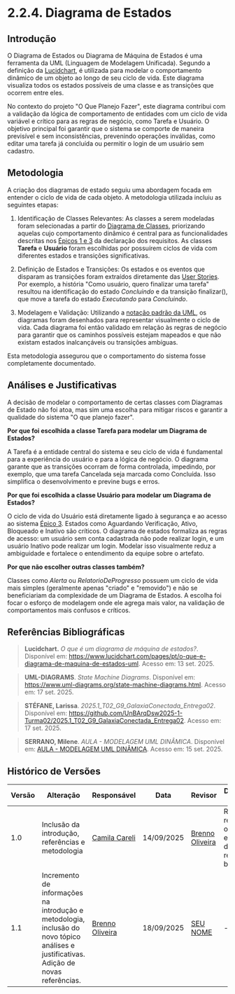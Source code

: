# 2.2.4. Diagrama de Estados

## Introdução
O Diagrama de Estados ou Diagrama de Máquina de Estados é uma ferramenta da UML (Linguagem de Modelagem Unificada). Segundo a definição da [Lucidchart](https://www.lucidchart.com/pages/pt/o-que-e-diagrama-de-maquina-de-estados-uml), é utilizada para modelar o comportamento dinâmico de um objeto ao longo de seu ciclo de vida. Este diagrama visualiza todos os estados possíveis de uma classe e as transições que ocorrem entre eles.

No contexto do projeto "O Que Planejo Fazer", este diagrama contribui com a validação da lógica de comportamento de entidades com um ciclo de vida variável e crítico para as regras de negócio, como Tarefa e Usuário. O objetivo principal foi garantir que o sistema se comporte de maneira previsível e sem inconsistências, prevenindo operações inválidas, como editar uma tarefa já concluída ou permitir o login de um usuário sem cadastro.

## Metodologia
A criação dos diagramas de estado seguiu uma abordagem focada em entender o ciclo de vida de cada objeto. A metodologia utilizada incluiu as seguintes etapas:

1. Identificação de Classes Relevantes: As classes a serem modeladas foram selecionadas a partir do [Diagrama de Classes](Modelagem/2.1.1.DiagramDeClasses.md), priorizando aquelas cujo comportamento dinâmico é central para as funcionalidades descritas nos [Épicos 1 e 3](Modelagem/2.5.1.DeclaracaoRequisitos.md) da declaração dos requisitos. As classes **Tarefa** e **Usuário** foram escolhidas por possuírem ciclos de vida com diferentes estados e transições significativas.

2. Definição de Estados e Transições: Os estados e os eventos que disparam as transições foram extraídos diretamente das [User Stories](Modelagem/2.5.1.DeclaracaoRequisitos.md). Por exemplo, a história "Como usuário, quero finalizar uma tarefa" resultou na identificação do estado *Concluindo* e da transição finalizar(), que move a tarefa do estado *Executando* para *Concluindo*.

3. Modelagem e Validação: Utilizando a [notação padrão da UML](https://www.uml-diagrams.org/uml-25-diagrams.html), os diagramas foram desenhados para representar visualmente o ciclo de vida. Cada diagrama foi então validado em relação às regras de negócio para garantir que os caminhos possíveis estejam mapeados e que não existam estados inalcançáveis ou transições ambíguas.

Esta metodologia assegurou que o comportamento do sistema fosse completamente documentado.

## Análises e Justificativas

A decisão de modelar o comportamento de certas classes com Diagramas de Estado não foi atoa, mas sim uma escolha para mitigar riscos e garantir a qualidade do sistema "O que planejo fazer".

**Por que foi escolhida a classe Tarefa para modelar um Diagrama de Estados?**

A Tarefa é a entidade central do sistema e seu ciclo de vida é fundamental para a experiência do usuário e para a lógica de negócio. O diagrama garante que as transições ocorram de forma controlada, impedindo, por exemplo, que uma tarefa Cancelada seja marcada como Concluída. Isso simplifica o desenvolvimento e previne bugs e erros.

**Por que foi escolhida a classe Usuário para modelar um Diagrama de Estados?**

O ciclo de vida do Usuário está diretamente ligado à segurança e ao acesso ao sistema [Épico 3](Modelagem/2.5.1.DeclaracaoRequisitos.md). Estados como Aguardando Verificação, Ativo, Bloqueado e Inativo são críticos. O diagrama de estados formaliza as regras de acesso: um usuário sem conta cadastrada não pode realizar login, e um usuário Inativo pode realizar um login. Modelar isso visualmente reduz a ambiguidade e fortalece o entendimento da equipe sobre o artefato.

**Por que não escolher outras classes também?**

Classes como *Alerta* ou *RelatorioDeProgresso* possuem um ciclo de vida mais simples (geralmente apenas "criado" e "removido") e não se beneficiariam da complexidade de um Diagrama de Estados. A escolha foi focar o esforço de modelagem onde ele agrega mais valor, na validação de comportamentos mais confusos e críticos.

## Referências Bibliográficas
> **Lucidchart.** *O que é um diagrama de máquina de estados?*. Disponível em: https://www.lucidchart.com/pages/pt/o-que-e-diagrama-de-maquina-de-estados-uml. Acesso em: 13 set. 2025.

> **UML-DIAGRAMS**. *State Machine Diagrams*. Disponível em: https://www.uml-diagrams.org/state-machine-diagrams.html. Acesso em: 17 set. 2025.

> **STÉFANE, Larissa**. *2025.1_T02_G9_GalaxiaConectada_Entrega02*. Disponível em: https://github.com/UnBArqDsw2025-1-Turma02/2025.1_T02_G9_GalaxiaConectada_Entrega02. Acesso em: 17 set. 2025.

> **SERRANO, Milene**. *AULA - MODELAGEM UML DINÂMICA*. Disponível em: [AULA - MODELAGEM UML DINÂMICA](https://aprender3.unb.br/pluginfile.php/3178534/mod_page/content/1/Arquitetura%20e%20Desenho%20de%20Software%20-%20Aula%20Modelagem%20UML%20Din%C3%A2mica%20-%20Profa.%20Milene.pdf). Acesso em: 15 set. 2025.

## Histórico de Versões

| Versão | Alteração | Responsável | Data | Revisor |  Detalhes da Revisão | Data da Revisão |
|--------|-----------|-------------|------|---------|----------------------|-----------------|
| 1.0 | Inclusão da introdução, referências e metodologia | [Camila Careli](https://github.com/SEUGITHUB) | 14/09/2025 | [Brenno Oliveira](https://github.com/Brenno-Silva01) | Realizada revisão ortográfica e correção do link da referência bibliográfica | 18/09/2025 |
| 1.1 | Incremento de informações na introdução e metodologia, inclusão do novo tópico análises e justificativas. Adição de novas referências. | [Brenno Oliveira](https://github.com/Brenno-Silva01) | 18/09/2025 | [SEU NOME](https://github.com/SEUGITHUB) | ---  | XX/XX/XX |
